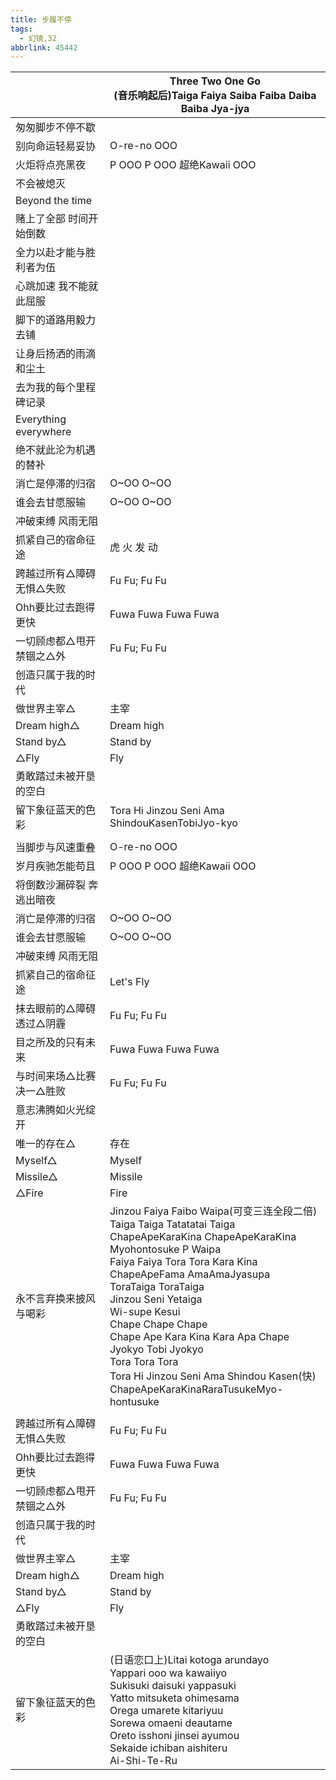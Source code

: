 ```yaml
---
title: 步履不停
tags:
  - 幻镜,32
abbrlink: 45442
---
```

|      |Three Two One Go<br>(音乐响起后)Taiga Faiya Saiba Faiba Daiba Baiba Jya-jya|
|--|--|
|匆匆脚步不停不歇|      |
|别向命运轻易妥协|O-re-no OOO|
|火炬将点亮黑夜|P OOO P OOO 超绝Kawaii OOO|
|不会被熄灭|      |
|Beyond the time|      |
|赌上了全部 时间开始倒数|      |
|全力以赴才能与胜利者为伍|      |
|心跳加速 我不能就此屈服|      |
|脚下的道路用毅力去铺|      |
|让身后扬洒的雨滴和尘土|      |
|去为我的每个里程碑记录|      |
|Everything everywhere|      |
|绝不就此沦为机遇的替补|      |
|消亡是停滞的归宿|O~OO O~OO|
|谁会去甘愿服输|O~OO O~OO|
|冲破束缚 风雨无阻|      |
|抓紧自己的宿命征途|虎 火 发 动|
|跨越过所有△障碍 无惧△失败|Fu Fu; Fu Fu|
|Ohh要比过去跑得更快|Fuwa Fuwa Fuwa Fuwa|
|一切顾虑都△甩开 禁锢之△外|Fu Fu; Fu Fu|
|创造只属于我的时代|      |
|做世界主宰△|主宰|
|Dream high△|Dream high|
|Stand by△|Stand by|
|△Fly|Fly|
|勇敢踏过未被开垦的空白|      |
|留下象征蓝天的色彩|Tora Hi Jinzou Seni Ama ShindouKasenTobiJyo-kyo|
|      |      |
|当脚步与风速重叠|O-re-no OOO|
|岁月疾驰怎能苟且|P OOO P OOO 超绝Kawaii OOO|
|将倒数沙漏碎裂 奔逃出暗夜|      |
|消亡是停滞的归宿|O~OO O~OO|
|谁会去甘愿服输|O~OO O~OO|
|冲破束缚 风雨无阻|      |
|抓紧自己的宿命征途|Let's Fly|
|抹去眼前的△障碍 透过△阴霾|Fu Fu; Fu Fu|
|目之所及的只有未来|Fuwa Fuwa Fuwa Fuwa|
|与时间来场△比赛 决一△胜败|Fu Fu; Fu Fu|
|意志沸腾如火光绽开|      |
|唯一的存在△|存在|
|Myself△|Myself|
|Missile△|Missile|
|△Fire|Fire|
|永不言弃换来披风与喝彩|Jinzou Faiya Faibo Waipa(可变三连全段二倍)<br>Taiga Taiga Tatatatai Taiga<br>ChapeApeKaraKina ChapeApeKaraKina<br>Myohontosuke P Waipa<br>Faiya Faiya Tora Tora Kara Kina<br>ChapeApeFama AmaAmaJyasupa<br>ToraTaiga ToraTaiga<br>Jinzou Seni Yetaiga<br>Wi-supe Kesui<br>Chape Chape Chape<br>Chape Ape Kara Kina Kara Apa Chape<br>Jyokyo Tobi Jyokyo<br>Tora Tora Tora<br>Tora Hi Jinzou Seni Ama Shindou Kasen(快)<br>ChapeApeKaraKinaRaraTusukeMyo-hontusuke|
|      |      |
|跨越过所有△障碍 无惧△失败|Fu Fu; Fu Fu|
|Ohh要比过去跑得更快|Fuwa Fuwa Fuwa Fuwa|
|一切顾虑都△甩开 禁锢之△外|Fu Fu; Fu Fu|
|创造只属于我的时代|      |
|做世界主宰△|主宰|
|Dream high△|Dream high|
|Stand by△|Stand by|
|△Fly|Fly|
|勇敢踏过未被开垦的空白|      |
|留下象征蓝天的色彩|(日语恋口上)Litai kotoga arundayo<br>Yappari ooo wa kawaiiyo<br>Sukisuki daisuki yappasuki<br>Yatto mitsuketa ohimesama<br>Orega umarete kitariyuu<br>Sorewa omaeni deautame<br>Oreto isshoni jinsei ayumou<br>Sekaide ichiban aishiteru<br>Ai-Shi-Te-Ru|